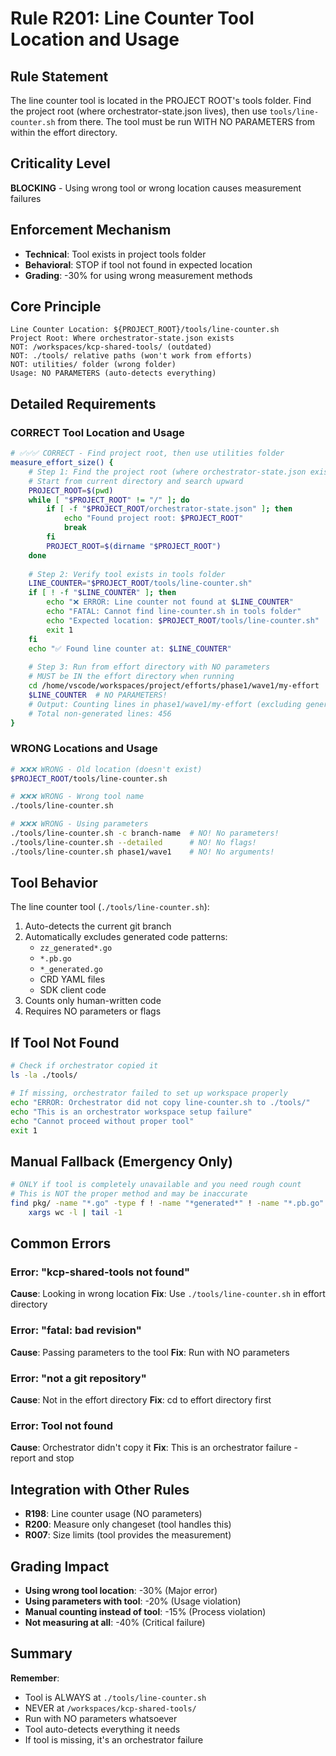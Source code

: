 # Rule R201: Line Counter Tool Location and Usage

## Rule Statement
The line counter tool is located in the PROJECT ROOT's tools folder. Find the project root (where orchestrator-state.json lives), then use `tools/line-counter.sh` from there. The tool must be run WITH NO PARAMETERS from within the effort directory.

## Criticality Level
**BLOCKING** - Using wrong tool or wrong location causes measurement failures

## Enforcement Mechanism
- **Technical**: Tool exists in project tools folder
- **Behavioral**: STOP if tool not found in expected location
- **Grading**: -30% for using wrong measurement methods

## Core Principle

```
Line Counter Location: ${PROJECT_ROOT}/tools/line-counter.sh
Project Root: Where orchestrator-state.json exists
NOT: /workspaces/kcp-shared-tools/ (outdated)
NOT: ./tools/ relative paths (won't work from efforts)
NOT: utilities/ folder (wrong folder)
Usage: NO PARAMETERS (auto-detects everything)
```

## Detailed Requirements

### CORRECT Tool Location and Usage

```bash
# ✅✅✅ CORRECT - Find project root, then use utilities folder
measure_effort_size() {
    # Step 1: Find the project root (where orchestrator-state.json exists)
    # Start from current directory and search upward
    PROJECT_ROOT=$(pwd)
    while [ "$PROJECT_ROOT" != "/" ]; do
        if [ -f "$PROJECT_ROOT/orchestrator-state.json" ]; then
            echo "Found project root: $PROJECT_ROOT"
            break
        fi
        PROJECT_ROOT=$(dirname "$PROJECT_ROOT")
    done
    
    # Step 2: Verify tool exists in tools folder
    LINE_COUNTER="$PROJECT_ROOT/tools/line-counter.sh"
    if [ ! -f "$LINE_COUNTER" ]; then
        echo "❌ ERROR: Line counter not found at $LINE_COUNTER"
        echo "FATAL: Cannot find line-counter.sh in tools folder"
        echo "Expected location: $PROJECT_ROOT/tools/line-counter.sh"
        exit 1
    fi
    echo "✅ Found line counter at: $LINE_COUNTER"
    
    # Step 3: Run from effort directory with NO parameters
    # MUST be IN the effort directory when running
    cd /home/vscode/workspaces/project/efforts/phase1/wave1/my-effort
    $LINE_COUNTER  # NO PARAMETERS!
    # Output: Counting lines in phase1/wave1/my-effort (excluding generated code)...
    # Total non-generated lines: 456
}
```

### WRONG Locations and Usage

```bash
# ❌❌❌ WRONG - Old location (doesn't exist)
$PROJECT_ROOT/tools/line-counter.sh

# ❌❌❌ WRONG - Wrong tool name
./tools/line-counter.sh

# ❌❌❌ WRONG - Using parameters
./tools/line-counter.sh -c branch-name  # NO! No parameters!
./tools/line-counter.sh --detailed      # NO! No flags!
./tools/line-counter.sh phase1/wave1    # NO! No arguments!
```

## Tool Behavior

The line counter tool (`./tools/line-counter.sh`):
1. Auto-detects the current git branch
2. Automatically excludes generated code patterns:
   - `zz_generated*.go`
   - `*.pb.go`
   - `*_generated.go`
   - CRD YAML files
   - SDK client code
3. Counts only human-written code
4. Requires NO parameters or flags

## If Tool Not Found

```bash
# Check if orchestrator copied it
ls -la ./tools/

# If missing, orchestrator failed to set up workspace properly
echo "ERROR: Orchestrator did not copy line-counter.sh to ./tools/"
echo "This is an orchestrator workspace setup failure"
echo "Cannot proceed without proper tool"
exit 1
```

## Manual Fallback (Emergency Only)

```bash
# ONLY if tool is completely unavailable and you need rough count
# This is NOT the proper method and may be inaccurate
find pkg/ -name "*.go" -type f ! -name "*generated*" ! -name "*.pb.go" | 
    xargs wc -l | tail -1
```

## Common Errors

### Error: "kcp-shared-tools not found"
**Cause**: Looking in wrong location
**Fix**: Use `./tools/line-counter.sh` in effort directory

### Error: "fatal: bad revision"
**Cause**: Passing parameters to the tool
**Fix**: Run with NO parameters

### Error: "not a git repository"
**Cause**: Not in the effort directory
**Fix**: cd to effort directory first

### Error: Tool not found
**Cause**: Orchestrator didn't copy it
**Fix**: This is an orchestrator failure - report and stop

## Integration with Other Rules

- **R198**: Line counter usage (NO parameters)
- **R200**: Measure only changeset (tool handles this)
- **R007**: Size limits (tool provides the measurement)

## Grading Impact

- **Using wrong tool location**: -30% (Major error)
- **Using parameters with tool**: -20% (Usage violation)
- **Manual counting instead of tool**: -15% (Process violation)
- **Not measuring at all**: -40% (Critical failure)

## Summary

**Remember**:
- Tool is ALWAYS at `./tools/line-counter.sh`
- NEVER at `/workspaces/kcp-shared-tools/`
- Run with NO parameters whatsoever
- Tool auto-detects everything it needs
- If tool is missing, it's an orchestrator failure